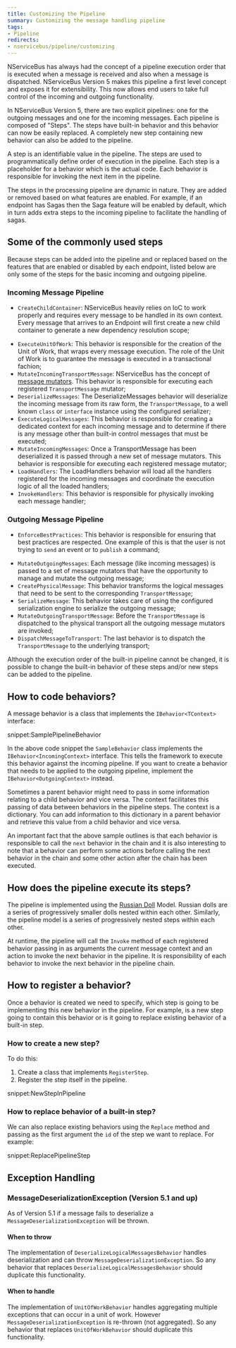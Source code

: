 ```yaml
---
title: Customizing the Pipeline
summary: Customizing the message handling pipeline 
tags:
- Pipeline
redirects:
- nservicebus/pipeline/customizing
---
```


NServiceBus has always had the concept of a pipeline execution order that is executed when a message is received and also when a message is dispatched. NServiceBus Version 5 makes this pipeline a first level concept and exposes it for extensibility. This now allows end users to take full control of the incoming and outgoing functionality.

In NServiceBus Version 5, there are two explicit pipelines: one for the outgoing messages and one for the incoming messages. Each pipeline is composed of "Steps". The steps have built-in behavior and this behavior can now be easily replaced. A completely new step containing new behavior can also be added to the pipeline. 

A step is an identifiable value in the pipeline. The steps are used to programmatically define order of execution in the pipeline. Each step is a placeholder for a behavior which is the actual code. Each behavior is responsible for invoking the next item in the pipeline.

The steps in the processing pipeline are dynamic in nature. They are added or removed based on what features are enabled. For example, if an endpoint has Sagas then the Saga feature will be enabled by default, which in turn adds extra steps to the incoming pipeline to facilitate the handling of sagas. 


## Some of the commonly used steps

Because steps can be added into the pipeline and or replaced based on the features that are enabled or disabled by each endpoint, listed below are only some of the steps for the basic incoming and outgoing pipeline.


### Incoming Message Pipeline

- `CreateChildContainer`: NServiceBus heavily relies on IoC to work properly and requires every message to be handled in its own context. Every message that arrives to an Endpoint will first create a new child container to generate a new dependency resolution scope; 
* `ExecuteUnitOfWork`: This behavior is responsible for the creation of the Unit of Work, that wraps every message execution. The role of the Unit of Work is to guarantee the message is executed in a transactional fachion;
* `MutateIncomingTransportMessage`: NServiceBus has the concept of [message mutators](/nservicebus/pipeline/message-mutators.md). This behavior is responsible for executing each registered `TransportMessage` mutator;
* `DeserializeMessages`: The DeserializeMessages behavior will deserialize the incoming message from its raw form, the `TransportMessage`, to a well known `class` or `interface` instance using the configured serializer;
* `ExecuteLogicalMessages`: This behavior is responsible for creating a dedicated context for each incoming message and to determine if there is any message other than built-in control messages that must be executed;
* `MutateIncomingMessages`: Once a TransportMessage has been deserialized it is passed through a new set of message mutators. This behavior is responsible for executing each registered message mutator;
* `LoadHandlers`: The LoadHandlers behavior will load all the handlers registered for the incoming messages and coordinate the execution logic of all the loaded handlers;
* `InvokeHandlers`: This behavior is responsible for physically invoking each message handler;


### Outgoing Message Pipeline

- `EnforceBestPractices`: This behavior is responsible for ensuring that best practices are respected. One example of this is that the user is not trying to `send` an event or to `publish` a command;
* `MutateOutgoingMessages`: Each message (like incoming messages) is passed to a set of message mutators that have the opportunity to manage and mutate the outgoing message;
* `CreatePhysicalMessage`: This behavior transforms the logical messages that need to be sent to the corresponding `TransportMessage`;
* `SerializeMessage`: This behavior takes care of using the configured serialization engine to serialize the outgoing message;
* `MutateOutgoingTransportMessage`: Before the `TransportMessage` is dispatched to the physical transport all the outgoing message mutators are invoked;
* `DispatchMessageToTransport`: The last behavior is to dispatch the `TransportMessage` to the underlying transport;

Although the execution order of the built-in pipeline cannot be changed, it is possible to change the built-in behavior of these steps and/or new steps can be added to the pipeline. 


## How to code behaviors?

A message behavior is a class that implements the `IBehavior<TContext>` interface:

snippet:SamplePipelineBehavior

In the above code snippet the `SampleBehavior` class implements the `IBehavior<IncomingContext>` interface. This tells the framework to execute this behavior against the incoming pipeline. If you want to create a behavior that needs to be applied to the outgoing pipeline, implement the `IBehavior<OutgoingContext>` instead. 

Sometimes a parent behavior might need to pass in some information relating to a child behavior and vice versa. The context facilitates this passing of data between behaviors in the pipeline steps. The context is a dictionary. You can add information to this dictionary in a parent behavior and retrieve this value from a child behavior and vice versa. 

An important fact that the above sample outlines is that each behavior is responsible to call the `next` behavior in the chain and it is also interesting to note that a behavior can perform some actions before calling the next behavior in the chain and some other action after the chain has been executed.


## How does the pipeline execute its steps?

The pipeline is implemented using the [Russian Doll](https://en.wikipedia.org/wiki/Matryoshka_doll) Model. Russian dolls are a series of progressively smaller dolls nested within each other. Similarly, the pipeline model is a series of progressively nested steps within each other. 

At runtime, the pipeline will call the `Invoke` method of each registered behavior passing in as arguments the current message context and an action to invoke the next behavior in the pipeline. It is responsibility of each behavior to invoke the next behavior in the pipeline chain.


## How to register a behavior?

Once a behavior is created we need to specify, which step is going to be implementing this new behavior in the pipeline. For example, is a new step going to contain this behavior or is it going to replace existing behavior of a built-in step.


### How to create a new step?

To do this:

1. Create a class that implements `RegisterStep`.
2. Register the step itself in the pipeline.

snippet:NewStepInPipeline


### How to replace behavior of a built-in step?

We can also replace existing behaviors using the `Replace` method and passing as the first argument the `id` of the step we want to replace. For example:

snippet:ReplacePipelineStep


## Exception Handling


### MessageDeserializationException (Version 5.1 and up)

As of Version 5.1 if a message fails to deserialize a `MessageDeserializationException` will be thrown. 


#### When to throw

The implementation of `DeserializeLogicalMessagesBehavior` handles deserialization and can throw `MessageDeserializationException`. So any behavior that replaces `DeserializeLogicalMessagesBehavior` should duplicate this functionality.


#### When to handle

The implementation of `UnitOfWorkBehavior` handles aggregating multiple exceptions that can occur in a unit of work. However `MessageDeserializationException` is re-thrown (not aggregated). So any behavior that replaces  `UnitOfWorkBehavior` should duplicate this functionality.